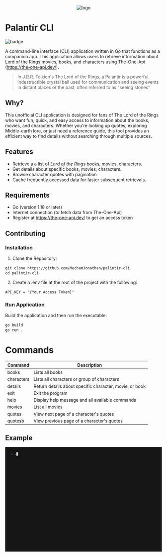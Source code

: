 <p align="center">
  <img src="https://github.com/MechamJonathan/lotr-companion-app/blob/main/img/Palantir.png" width="350" title="logo">
</p>

# Palantír CLI

![badge](https://github.com/MechamJonathan/lotr-companion-app/actions/workflows/ci.yml/badge.svg?event=pull_request)

A command-line interface (CLI) application written in Go that functions as a companion app. This application allows users to retrieve information about Lord of the Rings movies, books, and characters using The-One-Api (https://the-one-api.dev/).

> In J.R.R. Tolkien's The Lord of the Rings, a Palantír is a powerful, indestructible crystal ball used for communication and seeing events in distant places or the past, often referred to as "seeing stones"

## Why?
This unofficial CLI application is designed for fans of The Lord of the Rings who want fun, quick, and easy access to information about the books, movies, and characters. Whether you're looking up quotes, exploring Middle-earth lore, or just need a reference guide, this tool provides an efficient way to find details without searching through multiple sources.

## Features 
- Retrieve a a list of _Lord of the Rings_ books, movies, characters.
- Get details about specific books, movies, characters.
- Browse character quotes with pagination
- Cache frequently accessed data for faster subsequent retrievals.

## Requirements
- Go (version 1.18 or later)
- Internet connection (to fetch data from The-One-Api)
- Register at https://the-one-api.dev/ to get an access token

## Contributing
### Installation 
1. Clone the Repository:
```
git clone https://github.com/MechamJonathan/palintir-cli
cd palintir-cli
```
2. Create a .env file at the root of the project with the following:
```
API_KEY = "{Your Access Token}"
```

### Run Application
Build the application and then run the executable:
```
go build
go run .
```
# Commands

| Command     | Description                                        |
| ----------- | -----------                                        |
| books       | Lists all books                                    |
| characters  | Lists all characters or group of characters        |
| details     | Return details about specific character, movie, or book     |
| exit        | Exit the program                                   |
| help        | Display help message and all available commands    |
| movies      | List all movies                                    |
| quotes      | View next page of a character's quotes             |
| quotesb     | View previous page of a character's quotes         |

## Example
<p align="left">
  <img src="https://github.com/MechamJonathan/Palantir-cli/blob/main/demo.gif" width="800" title="logo">
</p>
